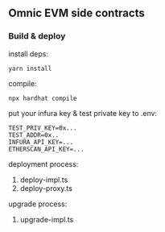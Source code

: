 ## Omnic EVM side contracts


### Build & deploy
install deps:
```
yarn install
```

compile:
```
npx hardhat compile
```

put your infura key & test private key to .env:
```
TEST_PRIV_KEY=0x...
TEST_ADDR=0x..
INFURA_API_KEY=...
ETHERSCAN_API_KEY=...
```

deployment process:
1. deploy-impl.ts
2. deploy-proxy.ts

upgrade process:
1. upgrade-impl.ts
